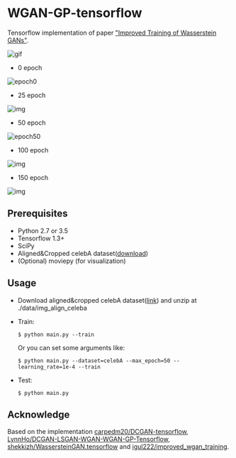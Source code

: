 # WGAN-GP-tensorflow

Tensorflow implementation of paper ["Improved Training of Wasserstein GANs"](https://arxiv.org/abs/1704.00028).

![gif](https://thumbs.gfycat.com/VerifiableHonoredHind-size_restricted.gif)

* 0 epoch

![epoch0](http://cfile24.uf.tistory.com/image/99DE3E355AD971992E9F3C)

* 25 epoch

![img](http://cfile29.uf.tistory.com/image/99274A355AD9719925FEF4)

* 50 epoch

![epoch50](http://cfile23.uf.tistory.com/image/9927653B5AD971B537B169)

* 100 epoch

![img](http://cfile8.uf.tistory.com/image/996E113B5AD971CB1010F7)

* 150 epoch

![img](http://cfile28.uf.tistory.com/image/9999403C5AD971DB2483C5)

## Prerequisites

- Python 2.7 or 3.5
- Tensorflow 1.3+
- SciPy
- Aligned&Cropped celebA dataset([download](https://www.dropbox.com/sh/8oqt9vytwxb3s4r/AADSNUu0bseoCKuxuI5ZeTl1a/Img?dl=0))
- (Optional) moviepy (for visualization)

## Usage

* Download aligned&cropped celebA dataset([link](https://www.dropbox.com/sh/8oqt9vytwxb3s4r/AADSNUu0bseoCKuxuI5ZeTl1a/Img?dl=0)) and unzip at ./data/img_align_celeba

* Train:

  ```
  $ python main.py --train
  ```

  Or you can set some arguments like:

  ```
  $ python main.py --dataset=celebA --max_epoch=50 --learning_rate=1e-4 --train
  ```

* Test:

  ```
  $ python main.py
  ```

## Acknowledge

Based on the implementation [carpedm20/DCGAN-tensorflow](https://github.com/carpedm20/DCGAN-tensorflow), [LynnHo/DCGAN-LSGAN-WGAN-WGAN-GP-Tensorflow](https://github.com/LynnHo/DCGAN-LSGAN-WGAN-WGAN-GP-Tensorflow), [shekkizh/WassersteinGAN.tensorflow](https://github.com/shekkizh/WassersteinGAN.tensorflow) and [igul222/improved_wgan_training](https://github.com/igul222/improved_wgan_training).
